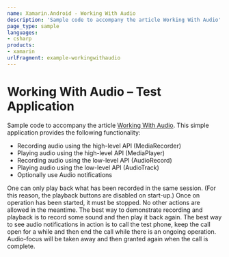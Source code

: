 ```yaml
---
name: Xamarin.Android - Working With Audio
description: 'Sample code to accompany the article Working With Audio'
page_type: sample
languages:
- csharp
products:
- xamarin
urlFragment: example-workingwithaudio
---
```

# Working With Audio – Test Application

Sample code to accompany the article [Working With Audio](https://docs.microsoft.com/xamarin/android/app-fundamentals/android-audio). This simple application provides the following functionality:

- Recording audio using the high-level API (MediaRecorder)
- Playing audio using the high-level API (MediaPlayer)
- Recording audio using the low-level API (AudioRecord)
- Playing audio using the low-level API (AudioTrack)
- Optionally use Audio notifications

One can only play back what has been recorded in the same session. (For this reason, the playback buttons are disabled on start-up.)
Once on operation has been started, it must be stopped. No other actions are allowed in the meantime. The best way to demonstrate recording and playback is to record some sound and then play it back again. The best way to see audio notifications in action is to call the test phone, keep the call open for a while and then end the call while there is an ongoing operation. Audio-focus will be taken away and then granted again when the call is complete.
